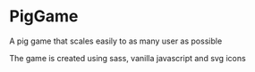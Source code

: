 # PigGame
A pig game that scales easily to as many user as possible

The game is created using sass, vanilla javascript and svg icons
